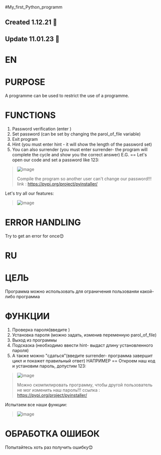 #My_first_Python_programm

Created 1.12.21 🐍
---
Update 11.01.23 🐍
----

EN
===

PURPOSE
==
A programme can be used to restrict the use of a programme. 


FUNCTIONS
==
1. Password verification (enter )
2. Set password (can be set by changing the parol_of_file variable)
3. Exit program
4. Hint (you must enter hint - it will show the length of the password set)
5. You can also surrender (you must enter surrender- the program will complete the cycle and show you the correct answer)
E.G.
==
Let's open our code and set a password like 123:
>![image](https://user-images.githubusercontent.com/79650307/211801101-9d0eedb3-280c-4448-844b-13226f39919e.png)
>
>Compile the program so another user can't change our password!!!
>link : https://pypi.org/project/pyinstaller/
>
Let's try all our features:
>
>![image](https://user-images.githubusercontent.com/79650307/211801564-c5688ed0-8712-4b1e-a97b-77fe70319e3d.png)


ERROR HANDLING
==
Try to get an error for once😊

RU
==

ЦЕЛЬ
==
Программа можно использовать для ограничения пользованяи какой-либо программа 


ФУНКЦИИ
==
1. Проверка пароля(введите )
2. Установка пароля (можно задать, изменив переменную parol_of_file)
3. Выход из программы
4. Подсказка (необходимо ввести  hint- выдаст длину установленного пароля)
5. А также можно "сдаться"(введите surrender- программа завершит цикл и покажет правильный ответ)
НАПРИМЕР
==
Откроем наш код и установим пароль, допустим 123:
>![image](https://user-images.githubusercontent.com/79650307/211801101-9d0eedb3-280c-4448-844b-13226f39919e.png)
>
>Можно скомпилировать программу, чтобы другой пользователь не мог изменить наш пароль!!!
>ссылка : https://pypi.org/project/pyinstaller/
>
Испытаем все наши функции:
>
>![image](https://user-images.githubusercontent.com/79650307/211801564-c5688ed0-8712-4b1e-a97b-77fe70319e3d.png)


ОБРАБОТКА ОШИБОК
==
Попытайтесь хоть раз получить ошибку😊
